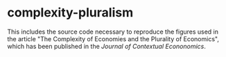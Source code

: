# complexity-pluralism
This includes the source code necessary to reproduce the figures  used in the article "The Complexity of Economies and the Plurality of Economics", which has been published in the *Journal of Contextual Econonomics*. 
